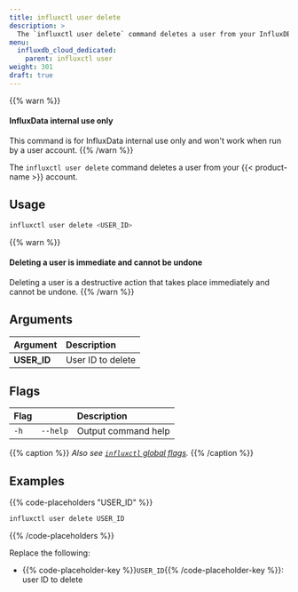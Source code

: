 ```yaml
---
title: influxctl user delete
description: >
  The `influxctl user delete` command deletes a user from your InfluxDB Cloud Dedicated account.
menu:
  influxdb_cloud_dedicated:
    parent: influxctl user
weight: 301
draft: true
---
```


{{% warn %}}
#### InfluxData internal use only

This command is for InfluxData internal use only and won't work when run by
a user account.
{{% /warn %}}

The `influxctl user delete` command deletes a user from your {{< product-name >}}
account.

## Usage

```sh
influxctl user delete <USER_ID>
```

{{% warn %}}
#### Deleting a user is immediate and cannot be undone

Deleting a user is a destructive action that takes place immediately
and cannot be undone.
{{% /warn %}}

## Arguments

| Argument    | Description       |
| :---------- | :---------------- |
| **USER_ID** | User ID to delete |

## Flags

| Flag |          | Description         |
| :--- | :------- | :------------------ |
| `-h` | `--help` | Output command help |

{{% caption %}}
_Also see [`influxctl` global flags](/influxdb/cloud-dedicated/reference/cli/influxctl/#global-flags)._
{{% /caption %}}

## Examples

{{% code-placeholders "USER_ID" %}}
```sh
influxctl user delete USER_ID
```
{{% /code-placeholders %}}

Replace the following:

- {{% code-placeholder-key %}}`USER_ID`{{% /code-placeholder-key %}}: user ID to delete
